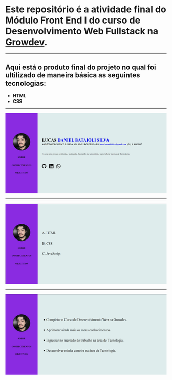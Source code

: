 # Este repositório é a atividade final do Módulo Front End I do curso de Desenvolvimento Web Fullstack na [Growdev](https://www.growdev.com.br/programs/full-stack).

<hr>

## Aqui está o produto final do projeto no qual foi ultilizado de maneira básica as seguintes tecnologias:

- **HTML**
- **CSS**

<hr>

![](https://github.com/lucassilvaq7/atv-final-front-end-I/blob/main/assets/images/index-image.jpg)

<hr>

![](https://github.com/lucassilvaq7/atv-final-front-end-I/blob/main/assets/images/conhecimentos-image.jpg)

<hr>

![](https://github.com/lucassilvaq7/atv-final-front-end-I/blob/main/assets/images/objetvos-image.jpg)
